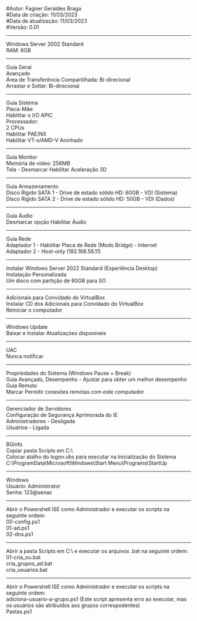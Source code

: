 #Autor: Fagner Geraldes Braga  
#Data de criação: 11/03/2023  
#Data de atualização: 11/03/2023  
#Versão: 0.01  
******************************************************************************************
Windows Server 2002 Standard  
RAM: 8GB
******************************************************************************************
Guia Geral  
Avançado  
Área de Transferência Compartilhada: Bi-direcional  
Arrastar e Soltar: Bi-direcional  
******************************************************************************************
Guia Sistema  
Placa-Mãe:   
Habilitar o I/O APIC  
Processador:   
    2 CPUs  
    Habilitar PAE/NX  
    Habilitar VT-x/AMD-V Aninhado  
****************************************************************************************** 
Guia Monitor  
Memória de vídeo: 256MB   
Tela - Desmarcar Habilitar Aceleração 3D  
******************************************************************************************  
Guia Armazenamento  
Disco Rígido SATA 1 - Drive de estado sólido HD: 60GB - VDI (Sistema)  
Disco Rígido SATA 2 - Drive de estado sólido HD: 50GB - VDI (Dados)  
******************************************************************************************
Guia Áudio  
Desmarcar opção Habilitar Áudio  
******************************************************************************************
Guia Rede  
Adaptador 1 - Habilitar Placa de Rede (Modo Bridge) - Internet  
Adaptador 2 - Host-only (192.168.56.11)  
******************************************************************************************
Instalar Windows Server 2022 Standard (Experiência Desktop)  
Instalação Personalizada  
Um disco com partição de 60GB para SO  
******************************************************************************************
Adicionais para Convidado do VirtualBox  
Instalar CD dos Adicionais para Convidado do VirtualBox  
Reiniciar o computador  
******************************************************************************************
Windows Update  
Baixar e Instalar Atualizações disponíveis  
******************************************************************************************
UAC  
Nunca notificar  
******************************************************************************************
Propriedades do Sistema (Windows Pause + Break)  
Guia Avançado, Desempenho - Ajustar para obter um melhor desempenho  
Guia Remoto  
    Marcar Permitir conexões remotas com este computador  
******************************************************************************************
Gerenciador de Servidores  
    Configuração de Segurança Aprimorada do IE  
        Administradores - Desligada  
        Usuários - Ligada  
******************************************************************************************
BGinfo  
Copiar pasta Scripts em C:\  
Colocar atalho do logon.vbs para executar na Inicialização do Sistema  
    C:\ProgramData\Microsoft\Windows\Start Menu\Programs\StartUp  
******************************************************************************************
Windows  
Usuário: Administrator  
Senha: 123@senac  
******************************************************************************************
Abrir o Powershell ISE como Administrador e executar os scripts na seguinte ordem:  
00-config.ps1  
01-ad.ps1  
02-dns.ps1
******************************************************************************************
Abrir a pasta Scripts em C:\ e executar os arquivos .bat na seguinte ordem:  
01-cria_ou.bat  
cria_grupos_ad.bat  
cria_usuarios.bat  
******************************************************************************************
Abrir o Powershell ISE como Administrador e executar os scripts na seguinte ordem:  
adiciona-usuario-a-grupo.ps1 (Este script apresenta erro ao executar, mas os usuários são atribuídos aos grupos correspodentes)  
Pastas.ps1  










